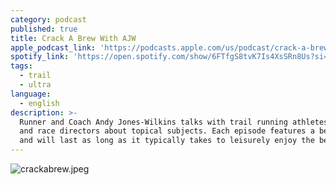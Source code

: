 ```yaml
---
category: podcast
published: true
title: Crack A Brew With AJW
apple_podcast_link: 'https://podcasts.apple.com/us/podcast/crack-a-brew-with-ajw/id1670279724'
spotify_link: 'https://open.spotify.com/show/6FTfgS8tvK7Is4XsSRn8Us?si=a1ce070c3a7749a9'
tags:
  - trail
  - ultra
language:
  - english
description: >-
  Runner and Coach Andy Jones-Wilkins talks with trail running athletes, coaches
  and race directors about topical subjects. Each episode features a beverage
  and will last as long as it typically takes to leisurely enjoy the beverage.
---
```

![crackabrew.jpeg]({{site.baseurl}}/media/crackabrew.jpeg)

